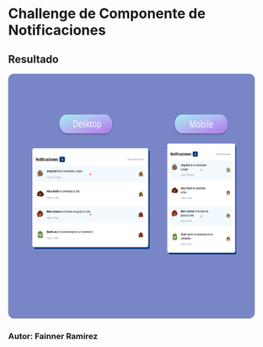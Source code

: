 # Challenge de Componente de Notificaciones

## Resultado

<img src="image/image.png" alt="Componente de notificaciones" width="700" height="500" style="border-radius: 12px; "/>


### Autor: Fainner Ramirez